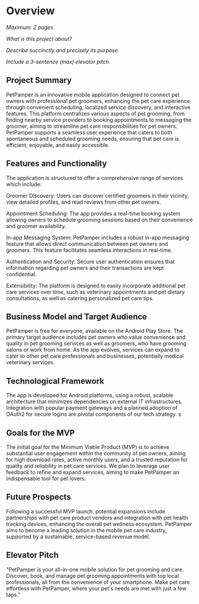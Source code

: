 # Overview

*Maximum: 2 pages*

*What is this project about?*

*Describe succinctly and precisely its purpose.*

*Include a 3-sentence (max) elevator pitch.*

## Project Summary
PetPamper is an innovative mobile application designed to connect pet owners with professional pet groomers, enhancing the pet care experience through convenient scheduling, localized service discovery, and interactive features. This platform centralizes various aspects of pet grooming, from finding nearby service providers to booking appointments to messaging the groomer, aiming to streamline pet care responsibilities for pet owners. PetPamper supports a seamless user experience that caters to both spontaneous and scheduled grooming needs, ensuring that pet care is efficient, enjoyable, and easily accessible.

## Features and Functionality
The application is structured to offer a comprehensive range of services which include:

Groomer Discovery: Users can discover certified groomers in their vicinity, view detailed profiles, and read reviews from other pet owners.

Appointment Scheduling: The app provides a real-time booking system allowing owners to schedule grooming sessions based on their convenience and groomer availability.

In-app Messaging System: PetPamper includes a robust in-app messaging feature that allows direct communication between pet owners and groomers. This feature facilitates seamless interactions in real-time.

Authentication and Security: Secure user authentication ensures that information regarding pet owners and their transactions are kept confidential.

Extensibility: The platform is designed to easily incorporate additional pet care services over time, such as veterinary appointments and pet dietary consultations, as well as catering personalized pet care tips.

## Business Model and Target Audience
PetPamper is free for everyone, available on the Android Play Store. The primary target audience includes pet owners who value convenience and quality in pet grooming services as well as groomers, who have grooming salons or work from home. As the app evolves, services can expand to cater to other pet care professionals and businesses, potentially medical veterinary services.

## Technological Framework
The app is developed for Android platforms, using a robust, scalable architecture that minimizes dependencies on external IT infrastructures. Integration with popular payment gateways and a planned adoption of OAuth2 for secure logins are pivotal components of our tech strategy.
s
## Goals for the MVP
The initial goal for the Minimum Viable Product (MVP) is to achieve substantial user engagement within the community of pet owners, aiming for high download rates, active monthly users, and a trusted reputation for quality and reliability in pet care services. We plan to leverage user feedback to refine and expand services, aiming to make PetPamper an indispensable tool for pet lovers.

## Future Prospects
Following a successful MVP launch, potential expansions include partnerships with pet care product vendors and integration with pet health tracking devices, enhancing the overall pet wellness ecosystem. PetPamper aims to become a leading solution in the mobile pet care industry, supported by a sustainable, service-based revenue model.

## Elevator Pitch
"PetPamper is your all-in-one mobile solution for pet grooming and care. Discover, book, and manage pet grooming appointments with top local professionals, all from the convenience of your smartphone. Make pet care effortless with PetPamper, where your pet's needs are met with just a few taps."

